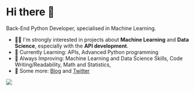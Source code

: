 # Hi there 👋

Back-End Python Developer, specialised in Machine Learning.
 
- 👨‍💻 I'm strongly interested in projects about **Machine Learning** and **Data Science**, especially with the **API development**.
- 🎯 Currently Learning: APIs, Advanced Python programming
- 💪 Always Improving:  Machine Learning and Data Science Skills, Code Writing/Readability, Math and Statistics,
- 💭 Some more: [Blog](https://draperkm.github.io/blog/) and [Twitter](https://twitter.com/JeanCharlesK)

<!--
**draperkm/draperkm** is a ✨ _special_ ✨ repository because its `README.md` (this file) appears on your GitHub profile.

Here are some ideas to get you started:

- 🔭 I’m currently working on ...
- 🌱 I’m currently learning ...
- 👯 I’m looking to collaborate on ...
- 🤔 I’m looking for help with ...
- 💬 Ask me about ...
- 📫 How to reach me: ...
- 😄 Pronouns: ...
- ⚡ Fun fact: ...
-->

<!-- 
The following line is the COUNTER: please refer to : https://github.com/antonkomarev/github-profile-views-counter
-->

![](https://komarev.com/ghpvc/?username=draperkm)

